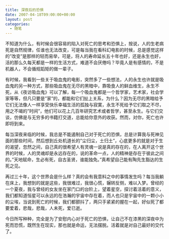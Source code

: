 ```yaml
---
title: 深夜后的恐惧
date: 2007-04-18T09:00:00+00:00
layout: post
categories:
  - 随笔
---
```

不知道为什么，有时候会很容易的陷入对死亡的思考和恐惧上，按说，人的生老病死是自然规律，任谁也无法改变，可是每当我在看科幻电影的时候，总是感觉这样的”改变”是那样的轻而易举，可是，将人的寿命延长五十年也好，还是永生也好，活的那么久每天都是一样的生活方式，难道不会厌倦吗？毕竟人是有感情的，不是机器人，不会循规蹈矩的做一辈子。

有时候，我看到一些关于吸血鬼的电影，突然多了一些想法，人的永生也许就是吸血鬼的另一种方式，那些吸血鬼在无尽的黑暗中，靠吸食人的鲜血维生，永生不死，从《夜访吸血鬼》可以了解，每一个吸血鬼都是一个哲学家，艺术家，社会学家等等，但凡只要是”家”的，都能和它们扯上关系，为什么？因为无尽的黑暗给予它们无法像人一样享受快乐幸福生活的孤独与寂寞，永生不死给予它们取之不尽，用之不竭的”时间”，他们可以花上几百年研究艺术或者哲学，甚至永生。与它们交谈，仿佛是与无穷多的书籍打交道，总能给你意外的收获。然而，对你，死亡也许即将到来。

每当深夜来临的时候，我总是不能遏制自己对于死亡的恐惧，总是计算我与死神见面的那些时间，然后想到丘处机道长的”尘归尘，土归土”，心底更多的就是对于生的渴望，忽然之间，自己真的很希望人有灵魂一说是真的存在的，在人离开这个世界的时候，人的灵魂却是永远存在的，说的革命一点，人的精神是存在于彼此之间的。”天地赋命，生必有死，自古圣贤，谁能独免。”真希望自己能有陶先生豁达的生死之见。

再过三十年，这个世界会是什么样？真的会有我意料之中的事情发生吗？每当我躺在床上，我想到的就是这些，我很难过，我很心慌，辗转反侧，难以入梦。曾经的一个夏夜，我与曾经的女友坐在家门口的台阶上，望着星空，探讨着活着的意义，我们都知道恒星可以永远的在浩瀚的宇宙中存在着，而人也只是宇宙中的一颗小小的尘埃，当说到死亡的时候，我们都颤抖了，两只手紧紧的握在一起，好似死了都要爱着，悲哉，悲哉，人未死，爱已逝。

今日所写种种，完全是为了安慰内心对于死亡的恐惧，让自己不在漆黑的深夜中为死而恐慌，既然生在现实，那也就是命运，无法摆脱。活着就是对自己最好的交代了。
